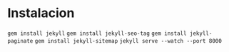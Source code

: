 # Instalacion
`gem install jekyll`
`gem install jekyll-seo-tag`
`gem install jekyll-paginate`
`gem install jekyll-sitemap`
`jekyll serve --watch --port 8000`




